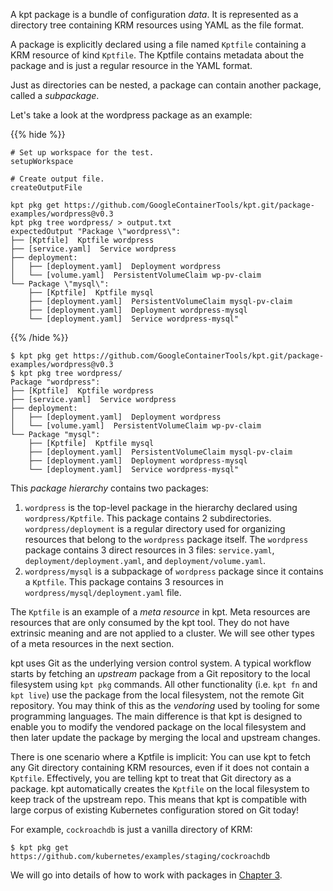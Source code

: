 A kpt package is a bundle of configuration _data_. It is represented as a
directory tree containing KRM resources using YAML as the file format.

A package is explicitly declared using a file named `Kptfile` containing a KRM
resource of kind `Kptfile`. The Kptfile contains metadata about the package and
is just a regular resource in the YAML format.

Just as directories can be nested, a package can contain another package, called
a _subpackage_.

Let's take a look at the wordpress package as an example:

{{% hide %}}

<!-- @makeWorkplace @verifyBook-->
```
# Set up workspace for the test.
setupWorkspace

# Create output file.
createOutputFile
```

<!-- @pkgGet @pkgTree @verifyBook-->
```shell
kpt pkg get https://github.com/GoogleContainerTools/kpt.git/package-examples/wordpress@v0.3
kpt pkg tree wordpress/ > output.txt
expectedOutput "Package \"wordpress\":
├── [Kptfile]  Kptfile wordpress
├── [service.yaml]  Service wordpress
├── deployment:
│   ├── [deployment.yaml]  Deployment wordpress
│   └── [volume.yaml]  PersistentVolumeClaim wp-pv-claim
└── Package \"mysql\":
    ├── [Kptfile]  Kptfile mysql
    ├── [deployment.yaml]  PersistentVolumeClaim mysql-pv-claim
    ├── [deployment.yaml]  Deployment wordpress-mysql
    └── [deployment.yaml]  Service wordpress-mysql"
```

{{% /hide %}}


```shell
$ kpt pkg get https://github.com/GoogleContainerTools/kpt.git/package-examples/wordpress@v0.3
$ kpt pkg tree wordpress/
Package "wordpress":
├── [Kptfile]  Kptfile wordpress
├── [service.yaml]  Service wordpress
├── deployment:
│   ├── [deployment.yaml]  Deployment wordpress
│   └── [volume.yaml]  PersistentVolumeClaim wp-pv-claim
└── Package "mysql":
    ├── [Kptfile]  Kptfile mysql
    ├── [deployment.yaml]  PersistentVolumeClaim mysql-pv-claim
    ├── [deployment.yaml]  Deployment wordpress-mysql
    └── [deployment.yaml]  Service wordpress-mysql"
```

This _package hierarchy_ contains two packages:

1. `wordpress` is the top-level package in the hierarchy declared using
   `wordpress/Kptfile`. This package contains 2 subdirectories.
   `wordpress/deployment` is a regular directory used for organizing resources
   that belong to the `wordpress` package itself. The `wordpress` package
   contains 3 direct resources in 3 files: `service.yaml`,
   `deployment/deployment.yaml`, and `deployment/volume.yaml`.
2. `wordpress/mysql` is a subpackage of `wordpress` package since it contains a
   `Kptfile`. This package contains 3 resources in
   `wordpress/mysql/deployment.yaml` file.

The `Kptfile` is an example of a _meta resource_ in kpt. Meta resources are
resources that are only consumed by the kpt tool. They do not have extrinsic
meaning and are not applied to a cluster. We will see other types of a meta
resources in the next section.

kpt uses Git as the underlying version control system. A typical workflow starts
by fetching an _upstream_ package from a Git repository to the local filesystem
using `kpt pkg` commands. All other functionality (i.e. `kpt fn` and `kpt live`)
use the package from the local filesystem, not the remote Git repository. You
may think of this as the _vendoring_ used by tooling for some programming
languages. The main difference is that kpt is designed to enable you to modify
the vendored package on the local filesystem and then later update the package
by merging the local and upstream changes.

There is one scenario where a Kptfile is implicit: You can use kpt to fetch any
Git directory containing KRM resources, even if it does not contain a `Kptfile`.
Effectively, you are telling kpt to treat that Git directory as a package. kpt
automatically creates the `Kptfile` on the local filesystem to keep track of the
upstream repo. This means that kpt is compatible with large corpus of existing
Kubernetes configuration stored on Git today!

For example, `cockroachdb` is just a vanilla directory of KRM:

```shell
$ kpt pkg get https://github.com/kubernetes/examples/staging/cockroachdb
```

We will go into details of how to work with packages in [Chapter 3].

[chapter 3]: /book/03-packages/
